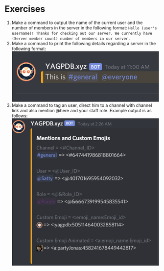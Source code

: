 # Exercises

1. Make a command to output the name of the current user and the number of members in the server in the following format: `Hello (user's username)! Thanks for checking out our server. We currently have (Server member count) number of members in our server.` 
2. Make a command to print the following details regarding a server in the following format:     ![](../../.gitbook/assets/image-9.png)  
3. Make a command to tag an user, direct him to a channel with channel link and also mention @here and your staff role.  Example output is as follows:  ![](../../.gitbook/assets/image-11.png)

